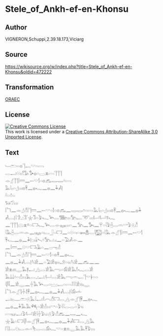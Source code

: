 # Stele_of_Ankh-ef-en-Khonsu

## Author

VIGNERON,Schuppi,2.39.18.173,Viciarg

## Source

https://wikisource.org/w/index.php?title=Stele_of_Ankh-ef-en-Khonsu&oldid=472222

## Transformation

[ORAEC](https://oraec.github.io/)

## License

<a rel="license" href="http://creativecommons.org/licenses/by-sa/3.0/"><img alt="Creative Commons License" style="border-width:0" src="https://i.creativecommons.org/l/by-sa/3.0/88x31.png" /></a><br />This work is licensed under a <a rel="license" href="http://creativecommons.org/licenses/by-sa/3.0/">Creative Commons Attribution-ShareAlike 3.0 Unported License</a>.

## Text

𓄑𓂧𓏏𓊖𓊹𓉻𓎟𓏏𓇯<br>
𓂋𓂝𓇳𓏤𓀭𓅃𓅜𓐍𓏏𓈀𓁷𓇯𓊹𓊹𓊹<br>
𓁹𓊨𓊹𓊹𓍛𓏠𓈖𓍿𓎟𓌀𓏏𓊖𓃹𓉿𓉿𓏌𓇯<br>
𓅓𓇋𓊪𓏏𓊨𓏥𓊖𓋹𓈖𓐍𓆑𓈖𓐍𓈖𓇓𓀻𓊤<br>
𓏐𓏏𓏊𓏏<br>
𓃒𓅿𓏥<br>
𓌃𓆓𓈖𓁹𓊨𓀭𓍛𓊹𓏠𓈖𓍿𓎟𓏏𓌀𓏏𓊖𓃹𓈖𓉿𓉿𓏌𓏏𓇯𓅓𓇋𓊪𓏏𓊨𓏥𓊖𓋹𓈖𓐍𓆑𓈖𓐍𓇓<br>
𓀻𓐙𓊤𓇋𓀞𓈎𓀠𓇼𓀢𓏏𓅱𓆑𓅨𓂋𓅢𓏥𓅡𓏤𓉻𓄅𓏥𓂡𓂡𓆂𓆑<br>
𓈖𓊹𓊹𓊹𓈍𓁷𓎼𓏏𓉐𓆑𓅨𓂋𓁹𓈐𓏥𓏏𓈖𓅡𓏤𓈖𓅜𓏤𓈖𓋺𓏏𓇋𓅱𓐢𓂋𓏛𓎡𓅱𓇶𓀯<br>
𓇋𓅓𓐢𓂋𓏛𓁹𓈖𓏤𓈐𓏏𓏤𓂋𓃀𓏏𓉐𓈖𓏏𓇳𓏏𓏤𓏏𓍃𓆣𓂋𓇋𓉡𓏏𓇋𓅓𓁹𓊨𓊹𓍛𓏠𓈖𓍿𓎟𓌀<br>
𓋹𓆑𓈖𓐍𓈖𓇓𓊤𓆇𓏤𓏇𓍇𓏌𓅡𓏤𓐟𓏤𓈖𓏏𓅐𓀻𓁹𓈖<br>
𓈖𓇋𓏠𓈖𓇳𓎟𓉐𓏤𓄿𓏏𓈖𓊌𓁸𓁐<br>
𓌃𓆓𓈖𓁹𓊨𓀭𓍛𓊹𓏠𓈖𓍿𓎟𓌀𓏏𓊖𓋹𓈖𓐍𓆑<br>
𓈖𓐍𓈖𓇓𓀻𓐙𓊤𓏊𓏤𓀀𓈖𓏏𓅐𓀀𓐍𓏭𓄂𓏏𓏭𓏊𓏤𓀀𓈖𓃹𓈖𓈖<br>
𓀀𓁷𓏤𓁶𓇾𓅓𓊢𓂝𓂻𓂋𓀀𓅓𓂺𓏏𓀁𓀀𓅓𓍙𓆑𓂋𓀀<br>
𓅓𓍑𓍑𓏌𓏏𓀭𓏥𓅓𓂋𓈎𓂢𓂡𓂋𓀀𓅓𓂺𓏛𓉻𓊹𓎟𓋀𓏏𓏏<br>
𓇋𓋴𓄥𓈖𓀀𓇾𓈖𓏶𓅓𓅨𓂋𓏏𓈉𓉻𓏏𓇯𓎝𓎛𓀀𓁶𓏤𓇾<br>
𓌃𓆓𓁹𓊨𓊹𓐧𓌀𓋹𓈖𓐍𓆑𓈖𓐍𓈖𓇓𓀻𓐙𓊤𓇋𓀁𓌡<br>
𓂝𓏤𓊪𓊃𓂧𓇶𓅓𓇋𓂝𓎛𓇹𓀭𓉐𓂋𓂻𓁹𓊨𓊹𓋹𓈖𓐍𓆑<br>
𓈖𓐍𓈖𓇓𓅓𓅓𓆈𓏏𓀀𓁐𓏥𓎡𓏏𓅱𓇋𓇋𓂋𓂋𓏏𓅱𓏭<br>
𓇯𓊠𓂝𓅱𓂡𓀀𓇋𓏶𓅱𓏥𓇶𓅱𓀭𓃹𓈖𓉿𓈖𓆑<br>
𓇼𓄿𓏏𓉐𓇋𓋴𓁹𓊨𓊹𓋹𓈖𓐍𓆑𓈖𓐍𓈖𓇓𓀻𓉐𓂋𓂻𓅓<br>
𓉔𓂋𓇳𓏤𓂋𓁹𓏏𓌸𓂋𓂋𓀁𓆑𓎟𓏏𓁷𓁶𓇾𓅓𓅓𓋹𓅱𓏥<br>
